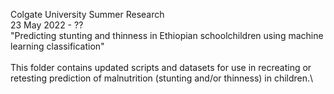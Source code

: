 Colgate University Summer Research\
23 May 2022 - ??\
"Predicting stunting and thinness in Ethiopian schoolchildren using machine learning classification"\
\
This folder contains updated scripts and datasets for use in recreating or
retesting prediction of malnutrition (stunting and/or thinness) in children.\
